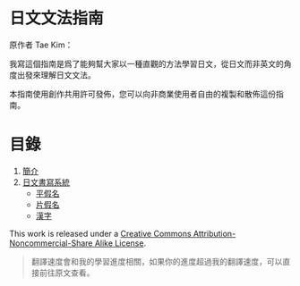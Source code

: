 # 日文文法指南

原作者 Tae Kim：

我寫這個指南是爲了能夠幫大家以一種直觀的方法學習日文，從日文而非英文的角度出發來理解日文文法。

本指南使用創作共用許可發佈，您可以向非商業使用者自由的複製和散佈這份指南。

# 目錄

1. [簡介]()
2. [日文書寫系統]()
    * [平假名]()
    * [片假名]()
    * [漢字]()


This work is released under a [Creative Commons Attribution-Noncommercial-Share Alike License](https://creativecommons.org/licenses/by-nc-sa/3.0/us/).

>翻譯速度會和我的學習進度相關，如果你的進度超過我的翻譯速度，可以直接前往原文查看。